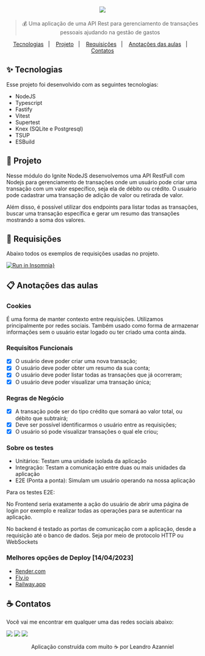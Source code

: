 <div align="center">
  <h1>
    <img src="https://user-images.githubusercontent.com/71537090/214130327-4d796169-1ae2-43aa-bbc5-4b0131d80083.png" />
  </h1>
  
  > 💰 Uma aplicação de uma API Rest para gerenciamento de transações pessoais ajudando na gestão de gastos
  
  <p align="center">
    <a href="#-tecnologias">Tecnologias</a>&nbsp;&nbsp;&nbsp;|&nbsp;&nbsp;&nbsp;
    <a href="#-projeto">Projeto</a>&nbsp;&nbsp;&nbsp;|&nbsp;&nbsp;&nbsp;
    <a href="#-requisições">Requisições</a>&nbsp;&nbsp;&nbsp;|&nbsp;&nbsp;&nbsp;
    <a href="#-anotações-das-aulas">Anotações das aulas</a>&nbsp;&nbsp;&nbsp;|&nbsp;&nbsp;&nbsp;
    <a href="#-contatos">Contatos</a>
  </p>
</div>

## ✨ Tecnologias

Esse projeto foi desenvolvido com as seguintes tecnologias:

- NodeJS
- Typescript
- Fastify
- Vitest
- Supertest
- Knex (SQLite e Postgresql)
- TSUP
- ESBuild

## 🧪 Projeto

Nesse módulo do Ignite NodeJS desenvolvemos uma API RestFull com Nodejs para gerenciamento de transações onde um usuário pode criar uma transação com um valor
específico, seja ela de débito ou crédito. O usuário pode cadastrar uma transação de adição de valor ou retirada de valor.

Além disso, é possível utilizar dos endpoints para listar todas as transações, buscar uma transação específica e gerar um resumo das transações mostrando a soma dos valores.

## 🤿 Requisições

Abaixo todos os exemplos de requisições usadas no projeto.

[![Run in Insomnia}](https://insomnia.rest/images/run.svg)](https://insomnia.rest/run/?label=&uri=https%3A%2F%2Fgithub.com%2FAzanniel%2Fapi-rest-nodejs-fastify%2Fblob%2Fmain%2Finsomnia.json)

## 📋 Anotações das aulas

### Cookies

É uma forma de manter contexto entre requisições. Utilizamos principalmente por redes sociais.
Também usado como forma de armazenar informações sem o usuário estar logado ou ter criado uma conta ainda.

### Requisitos Funcionais

- [x] O usuário deve poder criar uma nova transação;
- [x] O usuário deve poder obter um resumo da sua conta;
- [x] O usuário deve poder listar todas as transações que já ocorreram;
- [x] O usuário deve poder visualizar uma transação única;

### Regras de Negócio

- [x] A transação pode ser do tipo crédito que somará ao valor total, ou débito que subtrairá;
- [x] Deve ser possível identificarmos o usuário entre as requisições;
- [x] O usuário só pode visualizar transações o qual ele criou;

### Sobre os testes

- Unitários: Testam uma unidade isolada da aplicação
- Integração: Testam a comunicação entre duas ou mais unidades da aplicação
- E2E (Ponta a ponta): Simulam um usuário operando na nossa aplicação

Para os testes E2E:

No Frontend seria exatamente a ação do usuário de abrir uma página de login por exemplo e realizar
todas as operações para se autenticar na aplicação.

No backend é testado as portas de comunicação com a aplicação, desde a requisição até o banco de dados.
Seja por meio de protocolo HTTP ou WebSockets

### Melhores opções de Deploy [14/04/2023]

- [Render.com](https://render.com/)
- [Fly.io](https://fly.io/)
- [Railway.app](https://railway.app/)

## ☕ Contatos

Você vai me encontrar em qualquer uma das redes sociais abaixo:

<a href = "mailto: leo.azannielttt@gmail.com"><img src="https://img.shields.io/badge/-Gmail-%23EA4335?style=for-the-badge&logo=gmail&logoColor=white" target="_blank" margin-right="10px"></a>
<a href="https://www.linkedin.com/in/leandroazanniel/" target="_blank"><img src="https://img.shields.io/badge/-LinkedIn-%230077B5?style=for-the-badge&logo=linkedin&logoColor=white" target="_blank"></a>
<a href="https://api.whatsapp.com/send?phone=5592985406269" target="_blank"><img src="https://img.shields.io/badge/-WhatsApp-%25D366?style=for-the-badge&logo=whatsapp&logoColor=white" target="_blank"></a>


<p align="center">Aplicação construída com muito ☕ por Leandro Azanniel</p>
